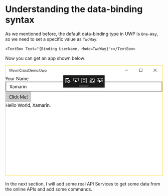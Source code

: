 # Understanding the data-binding syntax

As we mentioned before, the default data-binding type in UWP is `One-Way`, so we need to set a specific value as `TwoWay`:

```markup
<TextBox Text="{Binding UserName, Mode=TwoWay}"></TextBox>
```

Now you can get an app shown below:

![](../../.gitbook/assets/image%20%2821%29.png)

In the next section, I will add some real API Services to get some data from the online APIs and add some commands.

